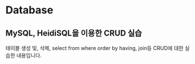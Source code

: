 # Database
## MySQL, HeidiSQL을 이용한 CRUD 실습
테이블 생성 및, 삭제, select from where order by having, join등 CRUD에 대한 실습한 내용입니다.
